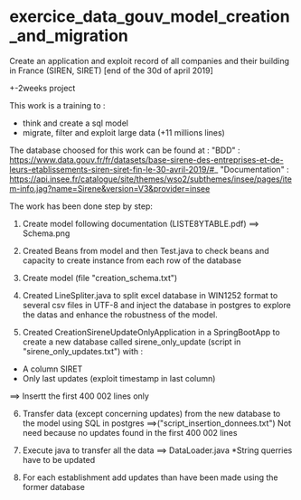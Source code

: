 # exercice_data_gouv_model_creation_and_migration

Create an application and exploit record of all companies and their building in France (SIREN, SIRET)
[end of the 30d of april 2019] 

+-2weeks project

This work is a training to :
- think and create a sql model
- migrate, filter and exploit large data (+11 millions lines)

The database choosed for this work can be found at : 
 "BDD" : https://www.data.gouv.fr/fr/datasets/base-sirene-des-entreprises-et-de-leurs-etablissements-siren-siret-fin-le-30-avril-2019/#_
 "Documentation" : https://api.insee.fr/catalogue/site/themes/wso2/subthemes/insee/pages/item-info.jag?name=Sirene&version=V3&provider=insee

The work has been done step by step:

1) Create model following documentation (LISTE8YTABLE.pdf) ==> Schema.png 

2) Created Beans from model and then Test.java to check beans and capacity to create instance from each row of the database

3) Create model (file "creation_schema.txt")

4) Created LineSpliter.java to split excel database in WIN1252 format to several csv files in UTF-8 and inject the database in postgres to explore the datas and enhance the robustness
of the model.

5) Created CreationSireneUpdateOnlyApplication in a SpringBootApp to create a new database called sirene_only_update (script in "sirene_only_updates.txt") with : 
- A column SIRET
- Only last updates (exploit timestamp in last column)

==> Insertt the first 400 002 lines only

6) Transfer data (except concerning updates) from the new database to the model using SQL in postgres 
==>("script_insertion_donnees.txt")
Not need because no updates found in the first 400 002 lines

7) Execute java to transfer all the data
==> DataLoader.java
*String querries have to be updated 
8) For each establishment add updates than have been made using the former database
